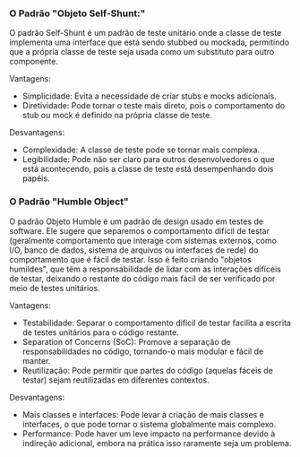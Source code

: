 ### O Padrão "Objeto Self-Shunt:"
O padrão Self-Shunt é um padrão de teste unitário onde a classe de teste implementa uma interface que está sendo stubbed ou mockada, permitindo que a própria classe de teste seja usada como um substituto para outro componente.

Vantagens:
- Simplicidade: Evita a necessidade de criar stubs e mocks adicionais.
- Diretividade: Pode tornar o teste mais direto, pois o comportamento do stub ou mock é definido na própria classe de teste.

Desvantagens:
- Complexidade: A classe de teste pode se tornar mais complexa.
- Legibilidade: Pode não ser claro para outros desenvolvedores o que está acontecendo, pois a classe de teste está desempenhando dois papéis.

### O Padrão "Humble Object"
O padrão Objeto Humble é um padrão de design usado em testes de software. Ele sugere que separemos o comportamento difícil de testar (geralmente comportamento que interage com sistemas externos, como I/O, banco de dados, sistema de arquivos ou interfaces de rede) do comportamento que é fácil de testar. Isso é feito criando "objetos humildes", que têm a responsabilidade de lidar com as interações difíceis de testar, deixando o restante do código mais fácil de ser verificado por meio de testes unitários.

Vantagens:
- Testabilidade: Separar o comportamento difícil de testar facilita a escrita de testes unitários para o código restante.
- Separation of Concerns (SoC): Promove a separação de responsabilidades no código, tornando-o mais modular e fácil de manter.
- Reutilização: Pode permitir que partes do código (aquelas fáceis de testar) sejam reutilizadas em diferentes contextos.

Desvantagens:
- Mais classes e interfaces: Pode levar à criação de mais classes e interfaces, o que pode tornar o sistema globalmente mais complexo.
- Performance: Pode haver um leve impacto na performance devido à indireção adicional, embora na prática isso raramente seja um problema.
